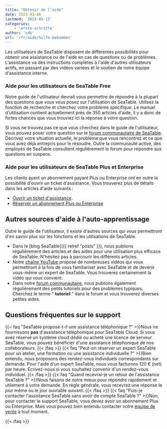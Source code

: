 ```yaml
---
title: "Obtenir de l'aide"
date: 2023-03-06
lastmod: '2023-05-15'
categories:
    - 'erste-schritte'
author: 'cdb'
url: '/fr/aide/hilfe-bekommen'
---
```


Les utilisateurs de SeaTable disposent de différentes possibilités pour obtenir une assistance ou de l'aide en cas de questions ou de problèmes. L'assistance va des instructions complètes à l'aide d'autres utilisateurs actifs, en passant par des vidéos variées et le soutien de notre équipe d'assistance interne.

### Aide pour les utilisateurs de SeaTable Free

Notre guide de l'utilisateur devrait vous permettre de répondre à la plupart des questions que vous vous posez sur l'utilisation de SeaTable. Utilisez la fonction de recherche et cherchez votre problème spécifique. Le manuel d'utilisation contient actuellement près de 350 articles d'aide, il y a donc de fortes chances que vous trouviez ici la réponse à votre question.

Si vous ne trouvez pas ce que vous cherchez dans le guide de l'utilisateur, vous pouvez poser votre question sur le [forum communautaire de SeaTable](https://forum.seatable.com). Décrivez votre situation actuelle, le problème que vous rencontrez et ce que vous avez déjà entrepris pour le résoudre. Outre la communauté active, des employés de SeaTable consultent régulièrement le forum pour répondre aux questions en suspens.

### Aide pour les utilisateurs de SeaTable Plus et Enterprise

Les clients ayant un abonnement payant Plus ou Enterprise ont en outre la possibilité d'ouvrir un ticket d'assistance. Vous trouverez plus de détails dans les articles d'aide suivants :

- [Ouvrir un ticket d'assistance](https://seatable.io/fr/docs/teamverwaltung/ein-support-ticket-eroeffnen/).
- [Réserver un abonnement Plus ou Enterprise](https://seatable.io/fr/docs/abo-abrechnung/plus-oder-enterprise-abonnement-buchen/)

## Autres sources d'aide à l'auto-apprentissage

Outre le guide de l'utilisateur, il existe d'autres sources qui vous permettront d'en savoir plus sur les fonctions et les utilisations de SeaTable.

- Dans le [blog SeaTable]({{ relref "posts" }}), nous publions régulièrement des articles et des aides pour une utilisation plus efficace de SeaTable. N'hésitez pas à parcourir les différents articles.
- Notre [chaîne YouTube](https://youtube.com/seatable) propose de nombreuses vidéos qui vous permettront à la fois de vous familiariser avec SeaTable et de devenir vous-même un expert de SeaTable. Vous trouverez certainement la vidéo qui vous convient.
- Dans notre [forum communautaire](https://forum.seatable.com), nous publions également régulièrement des petits tutoriels pour des problèmes typiques. Cherchez le terme " **tutoriel** " dans le forum et vous trouverez diverses petites aides.

## Questions fréquentes sur le support

{{< faq "SeaTable propose-t-il une assistance téléphonique ?" >}}Nous ne fournissons **pas** d'assistance téléphonique pour SeaTable Cloud. Si vous avez réservé un système cloud dédié ou acheté une licence de serveur SeaTable, vous pouvez bénéficier d'une assistance téléphonique de nos collaborateurs.
{{< /faq >}}
{{< faq "Peut-on réserver un expert SeaTable pour un atelier, une formation ou une assistance individuelle ?" >}}Bien entendu, nous proposons des rendez-vous individuels correspondants sur demande. Pour l'aide d'un expert SeaTable, nous vous facturons 120 € (net) par heure. Écrivez-nous si vous souhaitez convenir d'un rendez-vous individuel.
{{< /faq >}}
{{< faq "Quand recevrai-je un retour de l'assistance SeaTable ?" >}}Nous faisons de notre mieux pour répondre rapidement et utilement à votre demande. En règle générale, vous recevrez une réponse le jour même ou le jour ouvrable suivant.
{{< /faq >}}
{{< faq "Puis-je contacter l'assistance SeaTable sans avoir de compte SeaTable ?" >}}Non, pour contacter le support SeaTable, vous devez avoir un abonnement Plus ou Enterprise. Mais vous pouvez bien entendu contacter notre [équipe de vente](mailto:sales@seatable.io) à tout moment.

{{< /faq >}}
